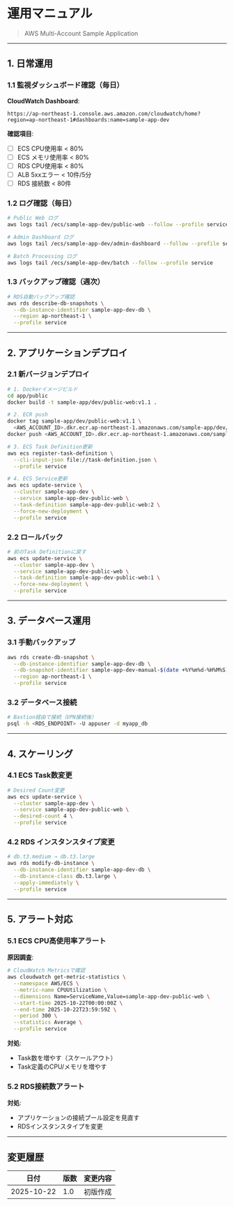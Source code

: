 # 運用マニュアル

> AWS Multi-Account Sample Application

---

## 1. 日常運用

### 1.1 監視ダッシュボード確認（毎日）

**CloudWatch Dashboard**:
```
https://ap-northeast-1.console.aws.amazon.com/cloudwatch/home?region=ap-northeast-1#dashboards:name=sample-app-dev
```

**確認項目**:
- [ ] ECS CPU使用率 < 80%
- [ ] ECS メモリ使用率 < 80%
- [ ] RDS CPU使用率 < 80%
- [ ] ALB 5xxエラー < 10件/5分
- [ ] RDS 接続数 < 80件

### 1.2 ログ確認（毎日）

```bash
# Public Web ログ
aws logs tail /ecs/sample-app-dev/public-web --follow --profile service

# Admin Dashboard ログ
aws logs tail /ecs/sample-app-dev/admin-dashboard --follow --profile service

# Batch Processing ログ
aws logs tail /ecs/sample-app-dev/batch --follow --profile service
```

### 1.3 バックアップ確認（週次）

```bash
# RDS自動バックアップ確認
aws rds describe-db-snapshots \
  --db-instance-identifier sample-app-dev-db \
  --region ap-northeast-1 \
  --profile service
```

---

## 2. アプリケーションデプロイ

### 2.1 新バージョンデプロイ

```bash
# 1. Dockerイメージビルド
cd app/public
docker build -t sample-app/dev/public-web:v1.1 .

# 2. ECR push
docker tag sample-app/dev/public-web:v1.1 \
  <AWS_ACCOUNT_ID>.dkr.ecr.ap-northeast-1.amazonaws.com/sample-app/dev/public-web:v1.1
docker push <AWS_ACCOUNT_ID>.dkr.ecr.ap-northeast-1.amazonaws.com/sample-app/dev/public-web:v1.1

# 3. ECS Task Definition更新
aws ecs register-task-definition \
  --cli-input-json file://task-definition.json \
  --profile service

# 4. ECS Service更新
aws ecs update-service \
  --cluster sample-app-dev \
  --service sample-app-dev-public-web \
  --task-definition sample-app-dev-public-web:2 \
  --force-new-deployment \
  --profile service
```

### 2.2 ロールバック

```bash
# 前のTask Definitionに戻す
aws ecs update-service \
  --cluster sample-app-dev \
  --service sample-app-dev-public-web \
  --task-definition sample-app-dev-public-web:1 \
  --force-new-deployment \
  --profile service
```

---

## 3. データベース運用

### 3.1 手動バックアップ

```bash
aws rds create-db-snapshot \
  --db-instance-identifier sample-app-dev-db \
  --db-snapshot-identifier sample-app-dev-manual-$(date +%Y%m%d-%H%M%S) \
  --region ap-northeast-1 \
  --profile service
```

### 3.2 データベース接続

```bash
# Bastion経由で接続（VPN接続後）
psql -h <RDS_ENDPOINT> -U appuser -d myapp_db
```

---

## 4. スケーリング

### 4.1 ECS Task数変更

```bash
# Desired Count変更
aws ecs update-service \
  --cluster sample-app-dev \
  --service sample-app-dev-public-web \
  --desired-count 4 \
  --profile service
```

### 4.2 RDS インスタンスタイプ変更

```bash
# db.t3.medium → db.t3.large
aws rds modify-db-instance \
  --db-instance-identifier sample-app-dev-db \
  --db-instance-class db.t3.large \
  --apply-immediately \
  --profile service
```

---

## 5. アラート対応

### 5.1 ECS CPU高使用率アラート

**原因調査**:
```bash
# CloudWatch Metricsで確認
aws cloudwatch get-metric-statistics \
  --namespace AWS/ECS \
  --metric-name CPUUtilization \
  --dimensions Name=ServiceName,Value=sample-app-dev-public-web \
  --start-time 2025-10-22T00:00:00Z \
  --end-time 2025-10-22T23:59:59Z \
  --period 300 \
  --statistics Average \
  --profile service
```

**対処**:
- Task数を増やす（スケールアウト）
- Task定義のCPU/メモリを増やす

### 5.2 RDS接続数アラート

**対処**:
- アプリケーションの接続プール設定を見直す
- RDSインスタンスタイプを変更

---

## 変更履歴

| 日付 | 版数 | 変更内容 |
|------|------|----------|
| 2025-10-22 | 1.0 | 初版作成 |
